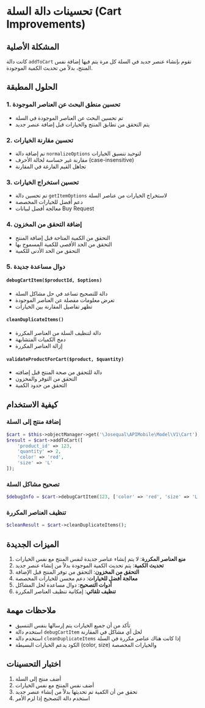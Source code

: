# تحسينات دالة السلة (Cart Improvements)

## المشكلة الأصلية
كانت دالة `addToCart` تقوم بإنشاء عنصر جديد في السلة كل مرة يتم فيها إضافة نفس المنتج، بدلاً من تحديث الكمية الموجودة.

## الحلول المطبقة

### 1. تحسين منطق البحث عن العناصر الموجودة
- تم تحسين البحث عن العناصر الموجودة في السلة
- يتم التحقق من تطابق المنتج والخيارات قبل إضافة عنصر جديد

### 2. تحسين مقارنة الخيارات
- تم إضافة دالة `normalizeOptions` لتوحيد تنسيق الخيارات
- مقارنة غير حساسة لحالة الأحرف (case-insensitive)
- تجاهل القيم الفارغة في المقارنة

### 3. تحسين استخراج الخيارات
- تم تحسين دالة `getItemOptions` لاستخراج الخيارات من عناصر السلة
- دعم أفضل للخيارات المخصصة
- معالجة أفضل لبيانات Buy Request

### 4. إضافة التحقق من المخزون
- التحقق من الكمية المتاحة قبل إضافة المنتج
- التحقق من الحد الأقصى للكمية المسموح بها
- التحقق من الحد الأدنى للكمية

### 5. دوال مساعدة جديدة

#### `debugCartItem($productId, $options)`
- دالة للتصحيح تساعد في حل مشاكل السلة
- تعرض معلومات مفصلة عن العناصر الموجودة
- تظهر تفاصيل المقارنة بين الخيارات

#### `cleanDuplicateItems()`
- دالة لتنظيف السلة من العناصر المكررة
- دمج الكميات المتشابهة
- إزالة العناصر المكررة

#### `validateProductForCart($product, $quantity)`
- دالة للتحقق من صحة المنتج قبل إضافته
- التحقق من التوفر والمخزون
- التحقق من حدود الكمية

## كيفية الاستخدام

### إضافة منتج إلى السلة
```php
$cart = $this->objectManager->get('\Josequal\APIMobile\Model\V1\Cart');
$result = $cart->addToCart([
    'product_id' => 123,
    'quantity' => 2,
    'color' => 'red',
    'size' => 'L'
]);
```

### تصحيح مشاكل السلة
```php
$debugInfo = $cart->debugCartItem(123, ['color' => 'red', 'size' => 'L']);
```

### تنظيف العناصر المكررة
```php
$cleanResult = $cart->cleanDuplicateItems();
```

## الميزات الجديدة

1. **منع العناصر المكررة**: لا يتم إنشاء عناصر جديدة لنفس المنتج مع نفس الخيارات
2. **تحديث الكمية**: يتم تحديث الكمية الموجودة بدلاً من إنشاء عنصر جديد
3. **التحقق من المخزون**: التحقق من توفر المنتج قبل الإضافة
4. **معالجة أفضل للخيارات**: دعم محسن للخيارات المخصصة
5. **أدوات التصحيح**: دوال مساعدة لحل المشاكل
6. **تنظيف تلقائي**: إمكانية تنظيف العناصر المكررة

## ملاحظات مهمة

- تأكد من أن جميع الخيارات يتم إرسالها بنفس التنسيق
- استخدم دالة `debugCartItem` لحل أي مشاكل في المقارنة
- استخدم دالة `cleanDuplicateItems` إذا كانت هناك عناصر مكررة في السلة
- الكود يدعم الخيارات البسيطة (color, size) والخيارات المخصصة

## اختبار التحسينات

1. أضف منتج إلى السلة
2. أضف نفس المنتج مع نفس الخيارات
3. تحقق من أن الكمية تم تحديثها بدلاً من إنشاء عنصر جديد
4. استخدم دالة التصحيح إذا لزم الأمر
